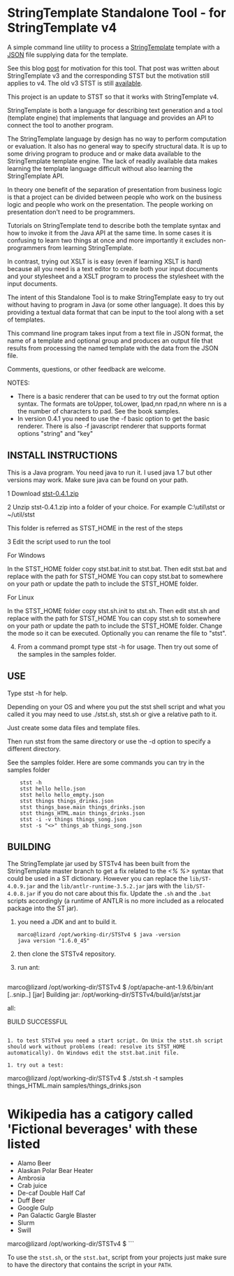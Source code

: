 # StringTemplate Standalone Tool - for StringTemplate v4

A simple command line utility to process a [StringTemplate](http://www.stringtemplate.org/) template with a [JSON](http://json.org/) file supplying data for the template.

See this blog [post](http://hardlikesoftware.com/weblog/2007/04/26/on-learning-stringtemplate/) for motivation for this tool.
That post was written about StringTemplate v3 and the corresponding STST but the motivation still applies to v4.
The old v3 STST is still [available](http://hardlikesoftware.com/weblog/stst/).

This project is an update to STST so that it works with StringTemplate v4.

StringTemplate is both a language for describing text generation and a tool (template engine) that implements that
language and provides an API to connect the tool to another program.

The StringTemplate language by design has no way to perform computation or evaluation. It also has no general way to
specify structural data. It is up to some driving program to produce and or make data available to the StringTemplate
template engine. The lack of readily available data makes learning the template language difficult without also
learning the StringTemplate API.

In theory one benefit of the separation of presentation from business logic is that a project can be divided between
people who work on the business logic and people who work on the presentation. The people working on presentation
don't need to be programmers.

Tutorials on StringTemplate tend to describe both the template syntax and how to invoke it from the Java API at the
same time. In some cases it is confusing to learn two things at once and more importantly it excludes non-programmers
from learning StringTemplate.

In contrast, trying out XSLT is is easy (even if learning XSLT is hard) because all you need is a text editor to create
both your input documents and your stylesheet and a XSLT program to process the stylesheet with the input documents.

The intent of this Standalone Tool is to make StringTemplate easy to try out without having to program in Java (or some
other language). It does this by providing a textual data format that can be input to the tool along with a set of templates.

This command line program takes input from a text file in JSON format, the name of a template and optional group and
produces an output file that results from processing the named template with the data from the JSON file.

Comments, questions, or other feedback are welcome.

NOTES:

 * There is a basic renderer that can be used to try out the format option syntax. The formats are toUpper, toLower,
 lpad,nn rpad,nn where nn is a the number of characters to pad. See the book samples.
 * In version 0.4.1 you need to use the -f basic option to get the basic renderer. There is also -f javascript
 renderer that supports format options "string" and "key"

## INSTALL INSTRUCTIONS
This is a Java program. You need java to run it. I used java 1.7 but other versions may work. Make sure java can be
found on your path.

 1 Download [stst-0.4.1.zip](http://www.hardlikesoftware.com/weblog/download/stst-0.4.1.zip)

 2 Unzip stst-0.4.1.zip into a folder of your choice. For example C:\util\stst or ~/util/stst

   This folder is referred as STST_HOME in the rest of the steps

 3 Edit the script used to run the tool

For Windows

In the STST_HOME folder copy stst.bat.init to stst.bat.
Then edit stst.bat and replace <home> with the path for STST_HOME
You can copy stst.bat to somewhere on your path or update the path to include the STST_HOME folder.

For Linux

In the STST_HOME folder copy stst.sh.init to stst.sh.
Then edit stst.sh and replace <home> with the path for STST_HOME
You can copy stst.sh to somewhere on your path or update the path to include the STST_HOME folder.
Change the mode so it can be executed.
Optionally you can rename the file to "stst".

 4) From a command prompt type stst -h for usage. Then try out some of the samples in the samples folder.

## USE
Type stst -h for help.

Depending on your OS and where you put the stst shell script and what you called it you may need to use
./stst.sh, stst.sh or give a relative path to it.

Just create some data files and template files.

Then run stst from the same directory or use the -d option to specify a different
directory.

See the samples folder. Here are some commands you can try in the samples folder

```
    stst -h
    stst hello hello.json
    stst hello hello_empty.json
    stst things things_drinks.json
    stst things_base.main things_drinks.json
    stst things_HTML.main things_drinks.json
    stst -i -v things things_song.json
    stst -s "<>" things_ab things_song.json
```

## BUILDING

The StringTemplate jar used by STSTv4 has been built from the StringTemplate master branch to get a fix related to the *<% %>* syntax that could be used in a ST dictionary. However you can replace the ``lib/ST-4.0.9.jar`` and the ``lib/antlr-runtime-3.5.2.jar`` jars with the ``lib/ST-4.0.8.jar`` if you do not care about this fix. Update the ``.sh`` and the ``.bat`` scripts accordingly (a runtime of ANTLR is no more included as a relocated package into the ST jar).

1. you need a JDK and ant to build it.
   ```
   marco@lizard /opt/working-dir/STSTv4 $ java -version
   java version "1.6.0_45"
   ```

1. then clone the STSTv4 repository.

1. run ant:
   ```
marco@lizard /opt/working-dir/STSTv4 $ /opt/apache-ant-1.9.6/bin/ant 
[..snip..]
      [jar] Building jar: /opt/working-dir/STSTv4/build/jar/stst.jar

all:

BUILD SUCCESSFUL
   ```

1. to test STSTv4 you need a start script. On Unix the stst.sh script should work without problems (read: resolve its STST_HOME automatically). On Windows edit the stst.bat.init file.

1. try out a test:
   ```
   marco@lizard /opt/working-dir/STSTv4 $ ./stst.sh -t samples things_HTML.main samples/things_drinks.json
   <h1>Wikipedia has a catigory called 'Fictional beverages' with these listed</h1>
   <ul>
   <li>Alamo Beer</li>
   <li>Alaskan Polar Bear Heater</li>
   <li>Ambrosia</li>
   <li>Crab juice</li>
   <li>De-caf Double Half Caf</li>
   <li>Duff Beer</li>
   <li>Google Gulp</li>
   <li>Pan Galactic Gargle Blaster</li>
   <li>Slurm</li>
   <li>Swill</li>
   
   </ul>
   marco@lizard /opt/working-dir/STSTv4 $
    ```

To use the ``stst.sh``, or the ``stst.bat``, script from your projects just make sure to have the directory that contains the script in your ``PATH``.
